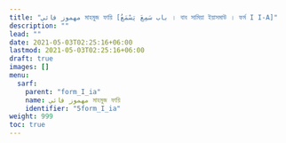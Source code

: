 ```yaml
---
title: "مهموز فائي মাহমুজ ফায়ি [باب سَمِعَ يَسْمَعُ । বাব সামিয়া ইয়াসমাউ । ফর্ম I I-A]"
description: ""
lead: ""
date: 2021-05-03T02:25:16+06:00
lastmod: 2021-05-03T02:25:16+06:00
draft: true
images: []
menu: 
  sarf:
    parent: "form_I_ia"
    name: مهموز فائي মাহমুজ ফায়ি
    identifier: "5form_I_ia"
weight: 999
toc: true
---
```



